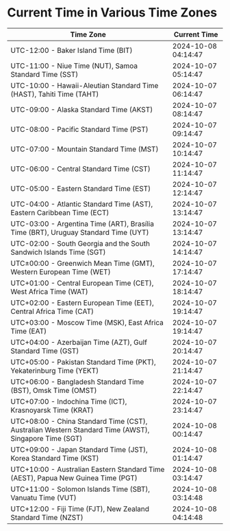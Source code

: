 # Current Time in Various Time Zones

| Time Zone | Current Time |
|-----------|--------------|
| UTC-12:00 - Baker Island Time (BIT) | 2024-10-08 04:14:47 |
| UTC-11:00 - Niue Time (NUT), Samoa Standard Time (SST) | 2024-10-07 05:14:47 |
| UTC-10:00 - Hawaii-Aleutian Standard Time (HAST), Tahiti Time (TAHT) | 2024-10-07 06:14:47 |
| UTC-09:00 - Alaska Standard Time (AKST) | 2024-10-07 08:14:47 |
| UTC-08:00 - Pacific Standard Time (PST) | 2024-10-07 09:14:47 |
| UTC-07:00 - Mountain Standard Time (MST) | 2024-10-07 10:14:47 |
| UTC-06:00 - Central Standard Time (CST) | 2024-10-07 11:14:47 |
| UTC-05:00 - Eastern Standard Time (EST) | 2024-10-07 12:14:47 |
| UTC-04:00 - Atlantic Standard Time (AST), Eastern Caribbean Time (ECT) | 2024-10-07 13:14:47 |
| UTC-03:00 - Argentina Time (ART), Brasília Time (BRT), Uruguay Standard Time (UYT) | 2024-10-07 13:14:47 |
| UTC-02:00 - South Georgia and the South Sandwich Islands Time (SGT) | 2024-10-07 14:14:47 |
| UTC±00:00 - Greenwich Mean Time (GMT), Western European Time (WET) | 2024-10-07 17:14:47 |
| UTC+01:00 - Central European Time (CET), West Africa Time (WAT) | 2024-10-07 18:14:47 |
| UTC+02:00 - Eastern European Time (EET), Central Africa Time (CAT) | 2024-10-07 19:14:47 |
| UTC+03:00 - Moscow Time (MSK), East Africa Time (EAT) | 2024-10-07 19:14:47 |
| UTC+04:00 - Azerbaijan Time (AZT), Gulf Standard Time (GST) | 2024-10-07 20:14:47 |
| UTC+05:00 - Pakistan Standard Time (PKT), Yekaterinburg Time (YEKT) | 2024-10-07 21:14:47 |
| UTC+06:00 - Bangladesh Standard Time (BST), Omsk Time (OMST) | 2024-10-07 22:14:47 |
| UTC+07:00 - Indochina Time (ICT), Krasnoyarsk Time (KRAT) | 2024-10-07 23:14:47 |
| UTC+08:00 - China Standard Time (CST), Australian Western Standard Time (AWST), Singapore Time (SGT) | 2024-10-08 00:14:47 |
| UTC+09:00 - Japan Standard Time (JST), Korea Standard Time (KST) | 2024-10-08 01:14:47 |
| UTC+10:00 - Australian Eastern Standard Time (AEST), Papua New Guinea Time (PGT) | 2024-10-08 03:14:47 |
| UTC+11:00 - Solomon Islands Time (SBT), Vanuatu Time (VUT) | 2024-10-08 03:14:48 |
| UTC+12:00 - Fiji Time (FJT), New Zealand Standard Time (NZST) | 2024-10-08 04:14:48 |
